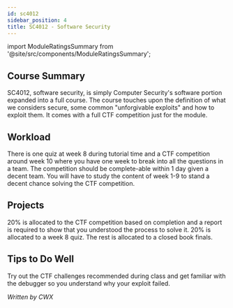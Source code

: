 ```yaml
---
id: sc4012
sidebar_position: 4
title: SC4012 - Software Security
---
```


import ModuleRatingsSummary from '@site/src/components/ModuleRatingsSummary';

<ModuleRatingsSummary 
  lectureClarity={3}
  contentRelevance={4}
  contentDifficulty={4}
  overallWorkload={3}
  teamDependency={3}
/>

## Course Summary

SC4012, software security, is simply Computer Security's software portion expanded into a full course. The course touches upon the definition of what we considers secure, some common "unforgivable exploits" and how to exploit them. It comes with a full CTF competition just for the module.

## Workload

There is one quiz at week 8 during tutorial time and a CTF competition around week 10 where you have one week to break into all the questions in a team. The competition should be complete-able within 1 day given a decent team. You will have to study the content of week 1-9 to stand a decent chance solving the CTF competition.

## Projects

20% is allocated to the CTF competition based on completion and a report is required to show that you understood the process to solve it. 20% is allocated to a week 8 quiz. The rest is allocated to a closed book finals.

## Tips to Do Well

Try out the CTF challenges recommended during class and get familiar with the debugger so you understand why your exploit failed.

*Written by CWX*
